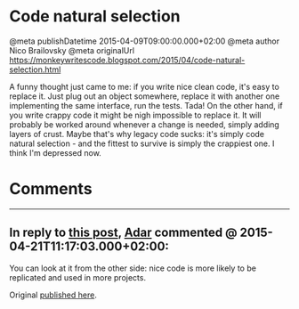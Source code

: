 # Code natural selection

@meta publishDatetime 2015-04-09T09:00:00.000+02:00
@meta author Nico Brailovsky
@meta originalUrl https://monkeywritescode.blogspot.com/2015/04/code-natural-selection.html

A funny thought just came to me: if you write nice clean code, it's easy to replace it. Just plug out an object somewhere, replace it with another one implementing the same interface, run the tests. Tada! On the other hand, if you write crappy code it might be nigh impossible to replace it. It will probably be worked around whenever a change is needed, simply adding layers of crust. Maybe that's why legacy code sucks: it's simply code natural selection - and the fittest to survive is simply the crappiest one. I think I'm depressed now.


# Comments

---
## In reply to [this post](), [Adar]() commented @ 2015-04-21T11:17:03.000+02:00:

You can look at it from the other side: nice code is more likely to be replicated and used in more projects.

Original [published here](/blog_md/2015/0409_Codenaturalselection.md).
